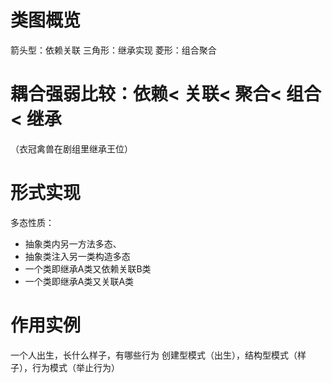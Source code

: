 # 类图概览
箭头型：依赖关联
三角形：继承实现
菱形：组合聚合

# 耦合强弱比较：依赖< 关联< 聚合< 组合< 继承
（衣冠禽兽在剧组里继承王位）


# 形式实现
多态性质：
* 抽象类内另一方法多态、
* 抽象类注入另一类构造多态
* 一个类即继承A类又依赖关联B类
* 一个类即继承A类又关联A类


# 作用实例
一个人出生，长什么样子，有哪些行为
创建型模式（出生），结构型模式（样子），行为模式（举止行为）